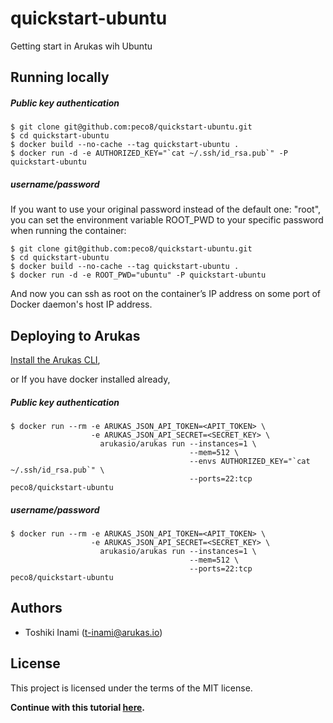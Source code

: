 # quickstart-ubuntu
Getting start in Arukas wih Ubuntu

## Running locally

##### Public key authentication
```
$ git clone git@github.com:peco8/quickstart-ubuntu.git
$ cd quickstart-ubuntu
$ docker build --no-cache --tag quickstart-ubuntu . 
$ docker run -d -e AUTHORIZED_KEY="`cat ~/.ssh/id_rsa.pub`" -P quickstart-ubuntu
```

##### username/password
If you want to use your original password instead of the default one: "root", you can
set the environment variable ROOT_PWD to your specific password when running the container:
```
$ git clone git@github.com:peco8/quickstart-ubuntu.git
$ cd quickstart-ubuntu
$ docker build --no-cache --tag quickstart-ubuntu .
$ docker run -d -e ROOT_PWD="ubuntu" -P quickstart-ubuntu
```
And now you can ssh as root on the container’s IP address  on some port of Docker daemon's host IP address.

## Deploying to Arukas

[Install the Arukas CLI](https://github.com/arukasio/cli),

or If you have docker installed already,

##### Public key authentication
```
$ docker run --rm -e ARUKAS_JSON_API_TOKEN=<APIT_TOKEN> \
                  -e ARUKAS_JSON_API_SECRET=<SECRET_KEY> \
                    arukasio/arukas run --instances=1 \
                                        --mem=512 \
                                        --envs AUTHORIZED_KEY="`cat ~/.ssh/id_rsa.pub`" \
                                        --ports=22:tcp peco8/quickstart-ubuntu
```
##### username/password
```
$ docker run --rm -e ARUKAS_JSON_API_TOKEN=<APIT_TOKEN> \
                  -e ARUKAS_JSON_API_SECRET=<SECRET_KEY> \
                    arukasio/arukas run --instances=1 \
                                        --mem=512 \
                                        --ports=22:tcp peco8/quickstart-ubuntu
```

## Authors

* Toshiki Inami (<t-inami@arukas.io>)

## License

This project is licensed under the terms of the MIT license.

**Continue with this tutorial [here](/).**
